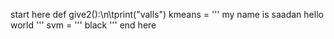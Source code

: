 start here
def give2():\n\tprint("valls")
kmeans = '''
my name is saadan
hello world
'''
svm = '''
black
'''
end here
